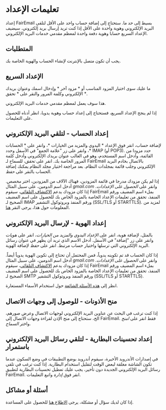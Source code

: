 # تعليمات الإعداد

إعداد FairEmail بسيط إلى حد ما. ستحتاج إلى إضافة حساب واحد على الأقل لتلقي البريد الإلكتروني وهوية واحدة على الأقل إذا كنت تريد إرسال بريد إلكتروني. سيضيف الإعداد السريع حسابا وهوية دفعة واحدة لمعظم مقدمي خدمات البريد الإلكتروني.

## المتطلبات

يجب أن تكون متصل بالإنترنت لإنشاء الحساب والهوية الخاصة بك.

## الإعداد السريع

ما عليك سوى اختيار المزود المناسب أو * مزود آخر * وإدخال اسمك وعنوان بريدك الإلكتروني وكلمة المرور والنقر على * تحقق *.

هذا سوف يعمل لمعظم مقدمي خدمات البريد الإلكتروني.

إذا لم ينجح الإعداد السريع، فستحتاج إلى إعداد حساب وهوية يدويا، انظر أدناه للحصول على التعليمات.

## إعداد الحساب - لتلقي البريد الإلكتروني

لإضافة حساب، انقر فوق الإعداد * اليدوي والمزيد من الخيارات *، وانقر على * الحسابات *، وانقر على زر "علامة الجمع" في الأسفل وحدد IMAP (أو POP3). حدد مزودا من القائمة، وأدخل اسم المستخدم، وهو في الغالب عنوان بريدك الإلكتروني وأدخل كلمة المرور الخاصة بك. انقر على *تحقق*، للسماح لـ FairEmail بالاتصال بخادم البريد الإلكتروني وجلب قائمة بمجلدات النظام. بعد مراجعة اختيار مجلد النظام يمكنك إضافة الحساب بالنقر على *حفظ*.

إذا لم يكن مزودك مدرجا في قائمة المزودين، فهناك الآلاف من المزودين، اختر *مخصص*. أدخل اسم الدومين، على سبيل المثال *gmail.com* وانقر على *الحصول على الإعدادات*. إذا كان مزودك يدعم [الاكتشاف التلقائي](https://tools.ietf.org/html/rfc6186)، سيقوم FairEmail بملء اسم المضيف ورقم المنفذ، تحقق من تعليمات الإعداد الخاصة بالمزود الخاص بك للحصول على اسم المضيف الصحيح لـ IMAP ورقم المنفذ وبروتوكول التشفير (SSL/TLS أو STARTTLS). لمزيد من المعلومات حول هذا، يرجى النقر [هنا](https://github.com/34j/FairEmailFree/blob/master/FAQ.md#authorizing-accounts).

## إعداد الهوية - لإرسال البريد الإلكتروني

بالمثل، لإضافة هوية، انقر على *الإعداد اليدوي والمزيد من الخيارات*، انقر على *هويات* وانقر على زر "إضافة" في الأسفل. أدخل الاسم الذي تريد أن يظهر في عنوان رسائل البريد الإلكتروني التي ترسلها واختيار حساب مرتبط. انقر على *حفظ* لإضافة الهوية.

إذا كان الحساب قد تم تكوينه يدوياً، فمن المحتمل أن تحتاج إلى تكوين الهوية يدوياً أيضاً. أدخل اسم الدومين، على سبيل المثال *gmail.com* وانقر على *الحصول على الإعدادات*. إذا كان مزودك يدعم [الاكتشاف التلقائي](https://tools.ietf.org/html/rfc6186)، سيقوم FairEmail بملء اسم المضيف ورقم المنفذ، تحقق من تعليمات الإعداد الخاصة بالمزود الخاص بك للحصول على اسم المضيف الصحيح لـ SMTP ورقم المنفذ وبروتوكول التشفير (SSL/TLS أو STARTTLS).

انظر إلى [هذه الأسئلة الشائعة](https://github.com/34j/FairEmailFree/blob/master/FAQ.md#FAQ9) حول استخدام الأسماء المستعارة.

## منح الأذونات - للوصول إلى وجهات الاتصال

إذا كنت ترغب في البحث عن عناوين البريد الإلكتروني لوجهات الاتصال وعرض صورهم، الخ، ستحتاج إلى منح الإذن لقراءة وجهات الاتصال إلى FairEmail. فقط انقر على *امنح* واختر *السماح*.

## إعداد تحسينات البطارية - لتلقي رسائل البريد الإلكتروني باستمرار

في إصدارات الأندرويد الأخيرة، سيقوم أندرويد بوضع التطبيقات في وضع السكون عندما تكون الشاشة مغلقة لبعض الوقت لتقليل استخدام البطارية. إذا كنت ترغب في تلقي رسائل البريد الإلكتروني الجديدة دون تأخير، يجب عليك تعطيل تحسينات البطارية لتطبيق FairEmail. انقر فوق *إدارة* واتبع التعليمات.

## أسئلة أو مشاكل

إذا كان لديك سؤال أو مشكلة، يرجى [الاطلاع هنا](https://github.com/34j/FairEmailFree/blob/master/FAQ.md) للحصول على المساعدة.